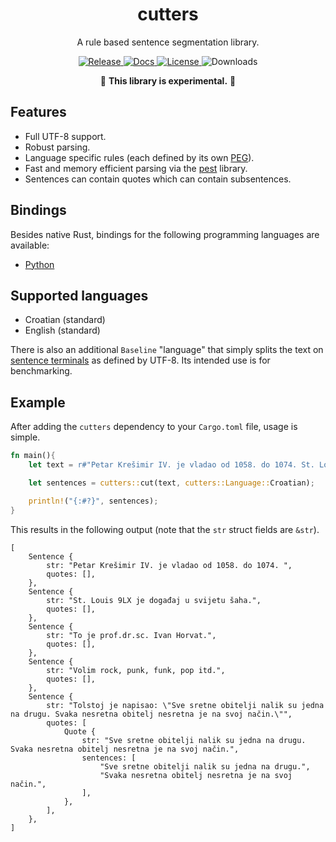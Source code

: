 <div align="center">
    <h1>cutters</h1>
    <p>
    A rule based sentence segmentation library.<br>
    </p>
</div>
<p align="center">
    <a href="https://crates.io/crates/cutters">
        <img alt="Release" src="https://img.shields.io/crates/v/cutters">
    </a>
    <a href="https://docs.rs/cutters">
        <img alt="Docs" src="https://img.shields.io/docsrs/cutters">
    </a>
    <a href="https://github.com/cyanic-selkie/cutters/blob/main/LICENSE">
        <img alt="License" src="https://img.shields.io/crates/l/cutters">
    </a>
    <img alt="Downloads" src="https://shields.io/crates/d/cutters">
</p>
<p align="center">
🚧 <b>This library is experimental.</b> 🚧
</p>

## Features
- Full UTF-8 support.
- Robust parsing.
- Language specific rules (each defined by its own [PEG](https://en.wikipedia.org/wiki/Parsing_expression_grammar)).
- Fast and memory efficient parsing via the [pest](https://github.com/pest-parser/pest) library.
- Sentences can contain quotes which can contain subsentences.

## Bindings

Besides native Rust, bindings for the following programming languages are available:
- [Python](https://github.com/cyanic-selkie/cutters/tree/main/bindings/python)

## Supported languages
- Croatian (standard)
- English (standard)

There is also an additional `Baseline` "language" that simply splits the text on [sentence terminals](https://unicode.org/L2/L2003/03145-sentence-term.htm) as defined by UTF-8. Its intended use is for benchmarking.

## Example

After adding the `cutters` dependency to your `Cargo.toml` file, usage is simple.

```rust
fn main(){
    let text = r#"Petar Krešimir IV. je vladao od 1058. do 1074. St. Louis 9LX je događaj u svijetu šaha. To je prof.dr.sc. Ivan Horvat. Volim rock, punk, funk, pop itd. Tolstoj je napisao: "Sve sretne obitelji nalik su jedna na drugu. Svaka nesretna obitelj nesretna je na svoj način.""#;

    let sentences = cutters::cut(text, cutters::Language::Croatian);

    println!("{:#?}", sentences);
}
```

This results in the following output (note that the `str` struct fields are `&str`).
```
[
    Sentence {
        str: "Petar Krešimir IV. je vladao od 1058. do 1074. ",
        quotes: [],
    },
    Sentence {
        str: "St. Louis 9LX je događaj u svijetu šaha.",
        quotes: [],
    },
    Sentence {
        str: "To je prof.dr.sc. Ivan Horvat.",
        quotes: [],
    },
    Sentence {
        str: "Volim rock, punk, funk, pop itd.",
        quotes: [],
    },
    Sentence {
        str: "Tolstoj je napisao: \"Sve sretne obitelji nalik su jedna na drugu. Svaka nesretna obitelj nesretna je na svoj način.\"",
        quotes: [
            Quote {
                str: "Sve sretne obitelji nalik su jedna na drugu. Svaka nesretna obitelj nesretna je na svoj način.",
                sentences: [
                    "Sve sretne obitelji nalik su jedna na drugu.",
                    "Svaka nesretna obitelj nesretna je na svoj način.",
                ],
            },
        ],
    },
]
```

